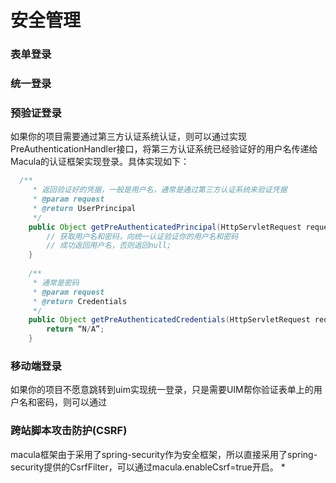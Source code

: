 # 安全管理

### 表单登录

### 统一登录

### 预验证登录

如果你的项目需要通过第三方认证系统认证，则可以通过实现PreAuthenticationHandler接口，将第三方认证系统已经验证好的用户名传递给Macula的认证框架实现登录。具体实现如下：

```java
  /**
	 * 返回验证好的凭据，一般是用户名，通常是通过第三方认证系统来验证凭据
	 * @param request
	 * @return UserPrincipal
	 */
	public Object getPreAuthenticatedPrincipal(HttpServletRequest request) {
		// 获取用户名和密码，向统一认证验证你的用户名和密码
		// 成功返回用户名，否则返回null;
	}
	
	/**
	 * 通常是密码
	 * @param request
	 * @return Credentials
	 */
	public Object getPreAuthenticatedCredentials(HttpServletRequest request) {
		return “N/A”;
	}
 ```
 
 ### 移动端登录
 
 如果你的项目不愿意跳转到uim实现统一登录，只是需要UIM帮你验证表单上的用户名和密码，则可以通过
 
 ### 跨站脚本攻击防护(CSRF)
 
 macula框架由于采用了spring-security作为安全框架，所以直接采用了spring-security提供的CsrfFilter，可以通过macula.enableCsrf=true开启。
 * 
 